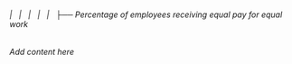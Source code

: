 ###### |   |   |   |   |   ├── Percentage of employees receiving equal pay for equal work

*Add content here*